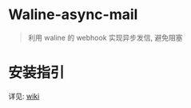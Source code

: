 # Waline-async-mail

> 利用 waline 的 webhook 实现异步发信, 避免阻塞

# 安装指引

详见: [wiki](https://github.com/soxft/waline-async-mail/wiki/Install)
